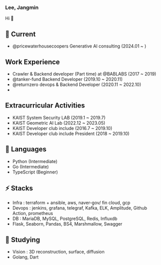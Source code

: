 ### Lee, Jangmin

Hi 👋

## 🤔 Current
- @pricewaterhousecoopers Generative AI consulting (2024.01 ~ )

## Work Experience
- Crawler & Backend developer (Part time) at @BABLABS (2017 ~ 2019)
- @tanker-fund Backend Developer (2019.10 ~ 2020.11)
- @returnzero devops & Backend Developer (2020.11 ~ 2022.10)
- 

## Extracurricular Activities
- KAIST System Security LAB (2019.1 ~ 2019.7)
- KAIST Geometric AI Lab (2022.12 ~ 2023.05)
- KAIST Developer club include (2016.7 ~ 2019.10)
- KAIST Developer club include President (2018 ~ 2019.10)
  
## 💬 Languages
- Python (Intermediate)
- Go (Intermediate)
- TypeScript (Beginner)

## ⚡ Stacks
- Infra : terraform + ansible, aws, naver-gov/ fin cloud, gcp
- Devops : jenkins, grafana, telegraf, Kafka, ELK, Amplitude, Github Action, prometheus
- DB : MariaDB, MySQL, PostgreSQL, Redis, Influxdb
- Flask, Seaborn, Pandas, BS4, Marshmallow, Swagger

## 🌱 Studying
- Vision : 3D reconstruction, surface, diffusion
- Golang, Dart
